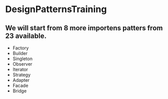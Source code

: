 # DesignPatternsTraining

## We will start from 8 more importens patters from 23 available.

- Factory
- Builder
- Singleton
- Observer
- Iterator
- Strategy
- Adapter
- Facade
- Bridge

